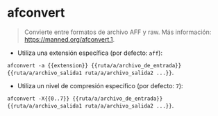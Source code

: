 # afconvert

> Convierte entre formatos de archivo AFF y raw.
> Más información: <https://manned.org/afconvert.1>.

- Utiliza una extensión específica (por defecto: `aff`):

`afconvert -a {{extension}} {{ruta/a/archivo_de_entrada}} {{ruta/a/archivo_salida1 ruta/a/archivo_salida2 ...}}`.

- Utiliza un nivel de compresión específico (por defecto: `7`):

`afconvert -X{{0..7}} {{ruta/a/archivo_de_entrada}} {{ruta/a/archivo_salida1 ruta/a/archivo_salida2 ...}}`.
